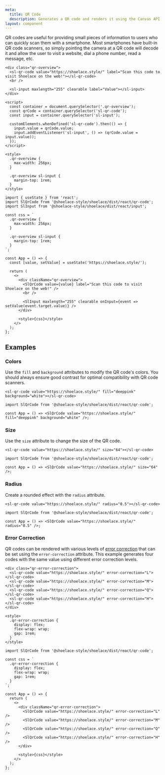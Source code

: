 ```yaml
---
meta:
  title: QR Code
  description: Generates a QR code and renders it using the Canvas API.
layout: component
---
```


QR codes are useful for providing small pieces of information to users who can quickly scan them with a smartphone. Most smartphones have built-in QR code scanners, so simply pointing the camera at a QR code will decode it and allow the user to visit a website, dial a phone number, read a message, etc.

```html:preview
<div class="qr-overview">
  <sl-qr-code value="https://shoelace.style/" label="Scan this code to visit Shoelace on the web!"></sl-qr-code>
  <br />

  <sl-input maxlength="255" clearable label="Value"></sl-input>
</div>

<script>
  const container = document.querySelector('.qr-overview');
  const qrCode = container.querySelector('sl-qr-code');
  const input = container.querySelector('sl-input');

  customElements.whenDefined('sl-qr-code').then(() => {
    input.value = qrCode.value;
    input.addEventListener('sl-input', () => (qrCode.value = input.value));
  });
</script>

<style>
  .qr-overview {
    max-width: 256px;
  }

  .qr-overview sl-input {
    margin-top: 1rem;
  }
</style>
```

```jsx:react
import { useState } from 'react';
import SlQrCode from '@shoelace-style/shoelace/dist/react/qr-code';
import SlInput from '@shoelace-style/shoelace/dist/react/input';

const css = `
  .qr-overview {
    max-width: 256px;
  }

  .qr-overview sl-input {
    margin-top: 1rem;
  }
`;

const App = () => {
  const [value, setValue] = useState('https://shoelace.style/');

  return (
    <>
      <div className="qr-overview">
        <SlQrCode value={value} label="Scan this code to visit Shoelace on the web!" />
        <br />

        <SlInput maxlength="255" clearable onInput={event => setValue(event.target.value)} />
      </div>

      <style>{css}</style>
    </>
  );
};
```

## Examples

### Colors

Use the `fill` and `background` attributes to modify the QR code's colors. You should always ensure good contrast for optimal compatibility with QR code scanners.

```html:preview
<sl-qr-code value="https://shoelace.style/" fill="deeppink" background="white"></sl-qr-code>
```

```jsx:react
import SlQrCode from '@shoelace-style/shoelace/dist/react/qr-code';

const App = () => <SlQrCode value="https://shoelace.style/" fill="deeppink" background="white" />;
```

### Size

Use the `size` attribute to change the size of the QR code.

```html:preview
<sl-qr-code value="https://shoelace.style/" size="64"></sl-qr-code>
```

```jsx:react
import SlQrCode from '@shoelace-style/shoelace/dist/react/qr-code';

const App = () => <SlQrCode value="https://shoelace.style/" size="64" />;
```

### Radius

Create a rounded effect with the `radius` attribute.

```html:preview
<sl-qr-code value="https://shoelace.style/" radius="0.5"></sl-qr-code>
```

```jsx:react
import SlQrCode from '@shoelace-style/shoelace/dist/react/qr-code';

const App = () => <SlQrCode value="https://shoelace.style/" radius="0.5" />;
```

### Error Correction

QR codes can be rendered with various levels of [error correction](https://www.qrcode.com/en/about/error_correction.html) that can be set using the `error-correction` attribute. This example generates four codes with the same value using different error correction levels.

```html:preview
<div class="qr-error-correction">
  <sl-qr-code value="https://shoelace.style/" error-correction="L"></sl-qr-code>
  <sl-qr-code value="https://shoelace.style/" error-correction="M"></sl-qr-code>
  <sl-qr-code value="https://shoelace.style/" error-correction="Q"></sl-qr-code>
  <sl-qr-code value="https://shoelace.style/" error-correction="H"></sl-qr-code>
</div>

<style>
  .qr-error-correction {
    display: flex;
    flex-wrap: wrap;
    gap: 1rem;
  }
</style>
```

```jsx:react
import SlQrCode from '@shoelace-style/shoelace/dist/react/qr-code';

const css = `
  .qr-error-correction {
    display: flex;
    flex-wrap: wrap;
    gap: 1rem;
  }
`;

const App = () => {
  return (
    <>
      <div className="qr-error-correction">
        <SlQrCode value="https://shoelace.style/" error-correction="L" />
        <SlQrCode value="https://shoelace.style/" error-correction="M" />
        <SlQrCode value="https://shoelace.style/" error-correction="Q" />
        <SlQrCode value="https://shoelace.style/" error-correction="H" />
      </div>

      <style>{css}</style>
    </>
  );
};
```
